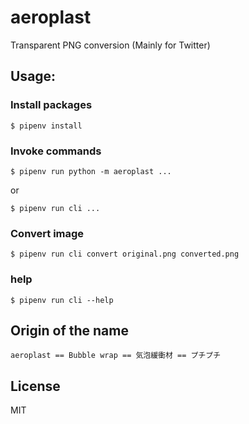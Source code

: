 # aeroplast
Transparent PNG conversion (Mainly for Twitter)

## Usage:

### Install packages

```shell
$ pipenv install
```

### Invoke commands

```shell
$ pipenv run python -m aeroplast ...
```

or

```shell
$ pipenv run cli ...
```

### Convert image

```shell
$ pipenv run cli convert original.png converted.png
```
### help

```shell
$ pipenv run cli --help
```

## Origin of the name
```
aeroplast == Bubble wrap == 気泡緩衝材 == プチプチ
```

## License

MIT
